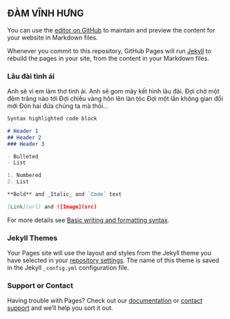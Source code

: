 ## ĐÀM VĨNH HƯNG

You can use the [editor on GitHub](https://github.com/ll-cooool-j/yes/edit/gh-pages/index.md) to maintain and preview the content for your website in Markdown files.

Whenever you commit to this repository, GitHub Pages will run [Jekyll](https://jekyllrb.com/) to rebuild the pages in your site, from the content in your Markdown files.

### Lâu đài tình ái

Anh sẽ vì em làm thơ tình ái.
Anh sẽ gom mây kết hình lâu đài.
Đợi chờ một đêm trăng nào tới
Đợi chiều vàng hôn lên làn tóc
Đợi một lần không gian đổi mới
Đón hai đứa chúng ta mà thôi...

```markdown
Syntax highlighted code block

# Header 1
## Header 2
### Header 3

- Bulleted
- List

1. Numbered
2. List

**Bold** and _Italic_ and `Code` text

[Link](url) and ![Image](src)
```

For more details see [Basic writing and formatting syntax](https://docs.github.com/en/github/writing-on-github/getting-started-with-writing-and-formatting-on-github/basic-writing-and-formatting-syntax).

### Jekyll Themes

Your Pages site will use the layout and styles from the Jekyll theme you have selected in your [repository settings](https://github.com/ll-cooool-j/yes/settings/pages). The name of this theme is saved in the Jekyll `_config.yml` configuration file.

### Support or Contact

Having trouble with Pages? Check out our [documentation](https://docs.github.com/categories/github-pages-basics/) or [contact support](https://support.github.com/contact) and we’ll help you sort it out.
